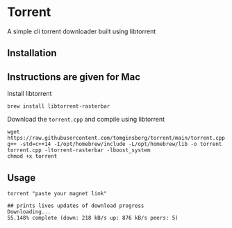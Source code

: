 # Torrent
A simple cli torrent downloader built using libtorrent

## Installation
Instructions are given for Mac
---
Install libtorrent
```shell
brew install libtorrent-rasterbar
```

Download the `torrent.cpp` and compile using libtorrent
```shell
wget https://raw.githubusercontent.com/tomginsberg/torrent/main/torrent.cpp
g++ -std=c++14 -I/opt/homebrew/include -L/opt/homebrew/lib -o torrent torrent.cpp -ltorrent-rasterbar -lboost_system
chmod +x torrent
```

## Usage
```shell
torrent "paste your magnet link"

## prints lives updates of download progress
Downloading...
55.148% complete (down: 218 kB/s up: 876 kB/s peers: 5)
```
